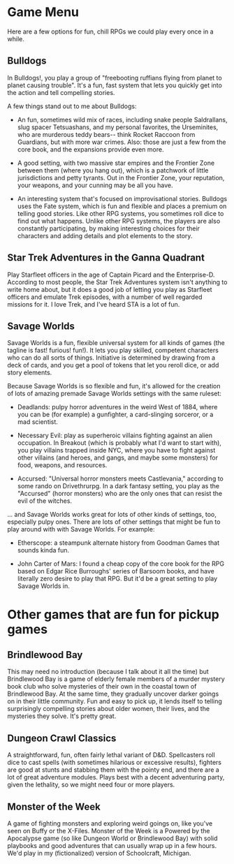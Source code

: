 # Game Menu

Here are a few options for fun, chill RPGs we could play every once in a while. 

## Bulldogs

In Bulldogs!, you play a group of "freebooting ruffians flying from planet to planet causing trouble". It's a fun, fast system that lets you quickly get into the action and tell compelling stories. 

A few things stand out to me about Bulldogs: 

- An fun, sometimes wild mix of races, including snake people Saldrallans, slug spacer Tetsuashans, and my personal favorites, the Urseminites, who are murderous teddy bears-- think Rocket Raccoon from Guardians, but with more war crimes. Also: those are just a few from the core book, and the expansions provide even more. 

- A good setting, with two massive star empires and the Frontier Zone between them (where you hang out), which is a patchwork of little jurisdictions and petty tyrants. Out in the Frontier Zone, your reputation, your weapons, and your cunning may be all you have.   

- An interesting system that's focused on improvisational stories. Bulldogs uses the Fate system, which is fun and flexible and places a premium on telling good stories. Like other RPG systems, you sometimes roll dice to find out what happens. Unlike other RPG systems, the players are also constantly participating, by making interesting choices for their characters and adding details and plot elements to the story. 

## Star Trek Adventures in the Ganna Quadrant

Play Starfleet officers in the age of Captain Picard and the Enterprise-D. According to most people, the Star Trek Adventures system isn't anything to write home about, but it does a good job of letting you play as Starfleet officers and emulate Trek episodes, with a number of well regarded missions for it. I love Trek, and I've heard STA is a lot of fun. 

## Savage Worlds

Savage Worlds is a fun, flexible universal system for all kinds of games (the tagline is fast! furious! fun!). It lets you play skilled, competent characters who can do all sorts of things. Initiative is determined by drawing from a deck of cards, and you get a pool of tokens that let you reroll dice, or add story elements. 

Because Savage Worlds is so flexible and fun, it's allowed for the creation of lots of amazing premade Savage Worlds settings with the same ruleset: 

- Deadlands: pulpy horror adventures in the weird West of 1884, where you can be (for example) a gunfighter, a card-slinging sorceror, or a mad scientist. 

- Necessary Evil: play as superheroic villains fighting against an alien occupation. In Breakout (which is probably what I'd want to start with), you play villains trapped inside NYC, where you have to fight against other villains (and heroes, and gangs, and maybe some monsters) for food, weapons, and resources. 

- Accursed: "Universal horror monsters meets Castlevania," according to some rando on Drivethrurpg. In a dark fantasy setting, you play as the "Accursed" (horror monsters) who are the only ones that can resist the evil of the witches. 

... and Savage Worlds works great for lots of other kinds of settings, too, especially pulpy ones. There are lots of other settings that might be fun to play around with with Savage Worlds. For example: 

- Etherscope: a steampunk alternate history from Goodman Games that sounds kinda fun. 

- John Carter of Mars: I found a cheap copy of the core book for the RPG based on Edgar Rice Burroughs' series of Barsoom books, and have literally zero desire to play that RPG. But it'd be a great setting to play Savage Worlds in.

# Other games that are fun for pickup games

## Brindlewood Bay

This may need no introduction (because I talk about it all the time) but Brindlewood Bay is a game of elderly female members of a murder mystery book club who solve mysteries of their own in the coastal town of Brindlewood Bay. At the same time, they gradually uncover darker goings on in their little community. Fun and easy to pick up, it lends itself to telling surprisingly compelling stories about older women, their lives, and the mysteries they solve. It's pretty great. 

## Dungeon Crawl Classics

A straightforward, fun, often fairly lethal variant of D&D. Spellcasters roll dice to cast spells (with sometimes hilarious or excessive results), fighters are good at stunts and stabbing them with the pointy end, and there are a lot of great adventure modules. Plays best with a decent adventuring party, given the lethality, so we might need four or more players. 

## Monster of the Week

A game of fighting monsters and exploring weird goings on, like you've seen on Buffy or the X-Files. Monster of the Week is a Powered by the Apocalypse game (so like Dungeon World or Brindlewood Bay) with solid playbooks and good adventures that can usually wrap up in a few hours. We'd play in my (fictionalized) version of Schoolcraft, Michigan. 